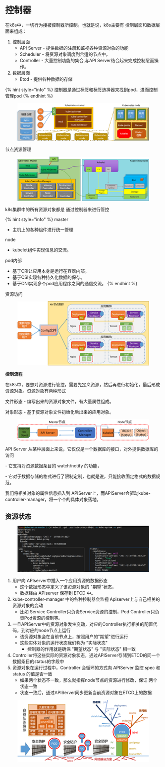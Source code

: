 # 控制器

在k8s中，一切行为接被控制器所控制。也就是说，k8s主要有 控制层面和数据层面来组成：&#x20;

1. 控制层面&#x20;
   * API Server - 提供数据的注册和监视各种资源对象的功能&#x20;
   * Scheduler - 将资源对象调度到合适的节点中。&#x20;
   * Controller - 大量控制功能的集合,与API Server结合起来完成控制层面操作。&#x20;
2. 数据层面&#x20;
   * Etcd - 提供各种数据的存储

{% hint style="info" %}
控制器是通过标签和标签选择器来找到pod，进而控制 管理pod
{% endhint %}

<figure><img src="../../../.gitbook/assets/image (3) (1) (1) (1) (1) (1) (1) (1).png" alt=""><figcaption></figcaption></figure>

节点资源管理

<figure><img src="../../../.gitbook/assets/image (4) (1) (1) (1) (1) (1) (1).png" alt=""><figcaption></figcaption></figure>

k8s集群中的所有资源对象都是 通过控制器来进行管控

{% hint style="info" %}
master

* 主机上的各种组件进行统一管理

node

* kubelet组件实现信息的交流。

&#x20;pod内部

* 基于CRI让应用本身是运行在容器内部。&#x20;
* 基于CSI实现各种持久化数据的保存。
* 基于CNI实现多个pod应用程序之间的通信交流。
{% endhint %}

资源访问

<figure><img src="../../../.gitbook/assets/image (5) (1) (1) (1) (1).png" alt=""><figcaption></figcaption></figure>

**控制流程**

在k8s中，要想对资源进行管控，需要先定义资源，然后再进行初始化，最后形成资源对象。资源对象有两种形式

文件形态 - 编写出来的资源对象文件，有大量属性组成。&#x20;

对象形态 - 基于资源对象文件初始化后出来的应用对象。

<figure><img src="../../../.gitbook/assets/image (6) (1) (1) (1) (1).png" alt=""><figcaption></figcaption></figure>

API Server 从某种层面上来说，它仅仅是一个数据库的接口，对外提供数据库的访问

\- 它支持对资源数据条目的 watch/notify 的功能，&#x20;

\- 它对于数据存储的格式进行了限制定制，也就是说，只能接收固定格式的数据规范。

我们将相关对象的属性信息插入到 APIServer上，而APIServer会驱动kube-controller-manager，将一个个的具体对象落地。



## 资源状态

<figure><img src="../../../.gitbook/assets/image (4) (1) (1) (1) (1) (1).png" alt=""><figcaption></figcaption></figure>

1. 用户向 APIserver中插入一个应用资源的数据形态&#x20;
   * 这个数据形态中定义了该资源对象的 "期望"状态，&#x20;
   * 数据经由 APIserver 保存到 ETCD 中。
2. kube-controller-manager 中的各种控制器会监视 Apiserver上与自己相关的资源对象的变动&#x20;
   * 比如 Service Controller只负责Service资源的控制，Pod Controller只负责Pod资源的控制等。&#x20;
3. 一旦APIServer中的资源对象发生变动，对应的Controller执行相关的配置代码，到对应的node节点上运行&#x20;
   * 该资源对象会在当前节点上，按照用户的"期望"进行运行&#x20;
   * 这些实体对象的运行状态我们称为 "实际状态" &#x20;
     * 控制器的作用就是确保 "期望状态" 与 "实际状态" 相一致&#x20;
4. Controller将这些实际的资源对象状态，通过APIServer存储到ETCD的同一个数据条目的status的字段中&#x20;
5. 资源对象在运行过程中，Controller 会循环的方式向 APIServer 监控 spec 和 status 的值是否一致&#x20;
   * 如果两个状态不一致，那么就指挥node节点的资源进行修改，保证 两个状态一致&#x20;
   * 状态一致后，通过APIServer同步更新当前资源对象在ETCD上的数据

<figure><img src="../../../.gitbook/assets/image (1) (1) (1) (1) (1) (1) (1) (1) (1) (1) (1).png" alt=""><figcaption></figcaption></figure>
